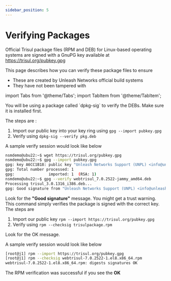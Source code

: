 ```yaml
---
sidebar_position: 5
---
```


# Verifying Packages


Official Trisul package files (RPM and DEB) for Linux-based operating systems are signed with a GnuPG key available at https://trisul.org/pubkey.gpg

This page describes how you can verify these package files to ensure 

- These are created by Unleash Networks official build systems
- They have not been tampered with




import Tabs from '@theme/Tabs';
import TabItem from '@theme/TabItem'; 

<Tabs>
<TabItem value="deb" label="Ubuntu">
  You will be using a package called `dpkg-sig` to verify the DEBs. Make sure it is installed first.

  The steps are :

  1. Import our public key into your key ring using `gpg --import pubkey.gpg`
  2. Verify using `dpkg-sig --verify pkg.deb`

  A sample verify session would look like below

  ```bash
  nsmdemo@ubu22:~$ wget https://trisul.org/pubkey.gpg 
  nsmdemo@ubu22:~$ gpg --import pubkey.gpg 
  gpg: key A6CC1B18: public key "Unleash Networks Support (UNPL) <info@unleashnetworks.com>" imported
  gpg: Total number processed: 1
  gpg:               imported: 1  (RSA: 1)
  nsmdemo@ubu22:~$ gpg --verify webtrisul_7.0.2522-jammy_amd64.deb 
  Processing trisul_3.0.1316_i386.deb...
  gpg: Good signature from "Unleash Networks Support (UNPL) <info@unleashnetworks.com>" [unknown]
  ```

  Look for the **"Good signature"** message. You might get a trust warning. This command simply verifies the package is signed with the correct key.
  </TabItem>
  <TabItem value="rpm" label="CentOS/RHEL Uninstall" default>
  The steps are

  1. Import our public key `rpm --import https://trisul.org/pubkey.gpg`
  2. Verify using `rpm --checksig trisulpackage.rpm`

  Look for the OK message.

  A sample verify session would look like below

  ```bash
  [root@j1] rpm --import https://trisul.org/pubkey.gpg
  [root@j1] rpm --checksig webtrisul-7.0.2522-1.el8.x86_64.rpm
  webtrisul-7.0.2522-1.el8.x86_64.rpm: digests signatures OK
  ```

  The RPM verification was successful if you see the  **OK**
  </TabItem>
</Tabs>

